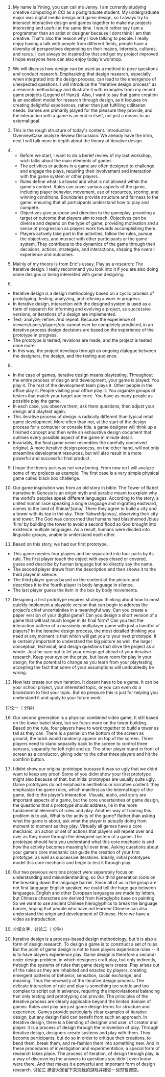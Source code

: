 1. My name is Yining, you can call me Jenny. I am currently studying creative computing in CCI as a postgraduate student. My undergraduate major was digital media design and game design, so I always try to intersect interactive design and games together to make my projects interesting and useful at the same time. I would rather say i am a programmer than an artist or designer because I dont think I am that creative. That's also the reason why I love talking to people. I really enjoy having a talk with people from different fields, people have a diversity of perspectives depending on their majors, interests, cultures, and races. I can always be inspired by that and get my project improved. I hope everyone here can also enjoy today's worshop.

2. We will discuss how design can be used as a method to pose questions and conduct research. Emphasizing that design research, especially when integrated into the design process, can lead to the emergence of unexpected questions. I will introduce the "iterative design process" as a research methodology and illustrate it with examples from my recent game projects (Legend of Hanzi). Also, I want to say that game creation is an excellent model for research through design, as it focuses on creating delightful experiences, rather than just fulfilling utilitarian needs. Games are primarily played for the pleasure they provide, and the interaction with a game is an end in itself, not just a means to an external goal.

3. This is the rough structure of today's content. Introduction OverviewCase analyze Review Discussion. We already have the intro, next I will talk more in depth about the theory of iterative design.

4. - Before we start, I want to do a berief review of my last workshop, wich talks about the main elements of games
   - The activities or actions in a game are often designed to challenge and engage the plays, requiring their involvement and interaction with the game system or other players.
   - Rules define what is allowed and what is not allowed within the game's context. Rules can cover various aspects of the game, including player behavior, movement, use of resources, scoring, and winning conditions. Boundaries provide structure and fairness to the game, ensuring that all participants understand how to play and compete.
   - Objectives give purpose and direction to the gameplay, providing a target or outcome that players aim to reach. Objectives can be diverse and depend on the type of game, providing motivation and a sense of progression as players work towards accomplishing them.
   - Players actively take part in the activities, follow the rules, pursue the objectives, and interact with other participants or the game system. They contribute to the dynamics of the game through their decisions, actions, strategies, and interactions, shaping the overall experience and outcomes.

6. Mainly of my theory is from Eric's essay, Play as a research: The Iterative design. I really recommand you look into it if you are also doing some designs or being interested with game designing.

7.
- Iterative design is a design methodology based on a cyclic process of prototyping, testing, analyzing, and refining a work in progress.
- In iterative design, interaction with the designed system is used as a form of research for informing and evolving a project, as successive versions, or iterations of a design are implemented.
- Test; analyze; refine. And repeat. Because the experience of viewers/users/players/etc cannot ever be completely predicted, in an iterative process design decisions are based on the experience of the prototype in progress.
- The prototype is tested, revisions are made, and the project is tested once more.
- In this way, the project develops through an ongoing dialogue between the designers, the design, and the testing audience.

8.
- In the case of games, iterative design means playtesting. Throughout the entire process of design and development, your game is played. You play it. The rest of the development team plays it. Other people in the office play it. People visiting your office play it. You organize groups of testers that match your target audience. You have as many people as possible play the game.
- In each case, you observe them, ask them questions, then adjust your design and playtest again.
- This iterative process of design is radically different than typical retail game development. More often than not, at the start of the design process for a computer or console title, a game designer will think up a finished concept and then write an exhaustive design document that outlines every possible aspect of the game in minute detail.
- Invariably, the final game never resembles the carefully conceived original. A more iterative design process, on the other hand, will not only streamline development resources, but will also result in a more powerful and successful final product.

9. I hope the theory part was not very boring. From now on I will analyze some of my projects as example. The first case is a very simple physical game called black box challenge.

10. Our game inspiration was from an old story in bible. 
  The Tower of Babel narrative in Genesis is an origin myth and parable meant to explain why the world's peoples speak different languages.
According to the story, a united human race speaking a single language and migrating eastward, comes to the land of Shinar/ˈʃaɪnə/. There they agree to build a city and a tower with its top in the sky. Then Yahweh/ja:wa:/, observing their city and tower. The God was concerned that humans had blasphemed /blæsˈfiːm/ by building the tower to avoid a second flood so God brought into existence multiple languages. As a result, humans were divided into linguistic groups, unable to understand each other.

11. Based on this story, we had our first prototype.
- This game needes four players and be separated into four parts by its rule. The first player touch the object with eyes closed or covered, guess and describe by human language but no directly say the name.
- The second player draws from the description and then shows it to the third player in silence.
- The third player guess based on the content of the picture and describes it to the fourth player in body language in slience.
- The last player guess the item in the box by body movements.

12. Designing a first prototype requires strategic thinking about how to most quickly implement a playable version that can begin to address the project’s chief uncertainties in a meaningful way. Can you create a paper version of your digital game? Can you design a short version of a game that will last much longer in its final form? Can you test the interaction pattern of a massively multiplayer game with just a handful of players?
In the iterative design process, the most detailed thinking you need at any moment is that which will get you to your next prototype. It is certainly important to understand the big picture as well: the larger conceptual, technical, and design questions that drive the project as a whole. Just be sure not to let your design get ahead of your iterative research. Keep your eye on the prize, but leave room for play in your design, for the potential to change as you learn from your playtesting, accepting the fact that some of your assumptions will undoubtedly be wrong.

13. Now lets create our own iteration. It doesnt have to be a geme. It can be your school project, your interested topic, or you can even do a brainstorm to find your topic. But no pressure this is just for helping you understand it and apply to your future work.

讨论一（   分钟）

16. Our second generation is a physical combined video game. It still based on the tower babel story, but we focus more on the tower building. Based on the rule, four players have to work together to build a tower as tall as they can. There is a pannel on the bottom of the screen as ground, the brick would randomly appear on top of the screen. Three players need to stand separatly back to the screen to control three sensors, separatly for left right and up. The other player stand in front of screen as a conductor, giving oder to the other three players and hit the comfirm button.

17. I didnt show our original prototype bucause it was so ugly that we didnt want to keep any proof. Some of you didnt show your first prototype might also because of that. but Initial prototypes are usually quite ugly. Game prototypes do not emphasize aesthetics or narrative content: they emphasize the game rules, which manifest as the internal logic of the game, tied to the player’s interaction. Visuals, audio, and story are important aspects of a game, but the core uncertainties of game design, the questions that a prototype should address, lie in the more fundamental elements of rules and play.
Another way of framing this problem is to ask, What is the activity of the game? Rather than asking what the game is about, ask what the player is actually doing from moment to moment as they play. Virtually all games have a core mechanic, an action or set of actions that players will repeat over and over as they move through the designed system of a game. The prototype should help you understand what this core mechanic is and how the activity becomes meaningful over time. Asking questions about your game’s core mechanic can guide the creation of your first prototype, as well as successive iterations. Ideally, initial prototypes model this core mechanic and begin to test it through play.

18. Our two previous versions project were separately focus on understanding and misunderstanding, so Our third generation roots on the breaking down the language barrier. Since all of us in the group are not first language English speaker, we could tell the huge gap between languages. English and other European languages are made by letters, but Chinese characters are derived from hieroglyphs base on painting. So we want to use ancient Chinese hieroglyphics to break the language barrier, hoping that people who have not learned Chinese can also understand the origin and development of Chinese. Here we have a video as introduction.

19. 介绍文字，讨论二（   分钟）

20. Iterative design is a process-based design methodology, but it is also a form of design research. To design a game is to construct a set of rules. But the point of game design is not to have players experience rules -- it is to have players experience play. Game design is therefore a second-order design problem, in which designers craft play, but only indirectly, through the systems of rules that game designers create. Play arises out of the rules as they are inhabited and enacted by players, creating emergent patterns of behavior, sensation, social exchange, and meaning. Thus the necessity of the iterative design process. The delicate interaction of rule and play is something too subtle and too complex to script out in advance, requiring the improvisational balancing that only testing and prototyping can provide.
The principles of the iterative process are clearly applicable beyond the limited domain of games. Rules and play are just game design terms for structure and experience. Games provide particularly clear examples of iterative design, but any design field can benefit from such an approach.
In iterative design, there is a blending of designer and user, of creator and player. It is a process of design through the reinvention of play. Through iterative design, designers create systems and play with them. They become participants, but do so in order to critique their creations, to bend them, break them, and re-fashion them into something new. And in these procedures of investigation and experimentation, a special form of research takes place. The process of iteration, of design through play, is a way of discovering the answers to questions you didn’t even know were there. And that makes it a powerful and important form of design research.
讨论三 
邀请大家留下来玩我的游戏并接受一些短暂调查。


